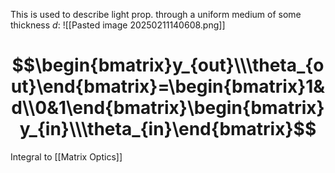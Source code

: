 This is used to describe light prop. through a uniform medium of some thickness $d$:
![[Pasted image 20250211140608.png]] 
# $$\begin{bmatrix}y_{out}\\\theta_{out}\end{bmatrix}=\begin{bmatrix}1&d\\0&1\end{bmatrix}\begin{bmatrix}y_{in}\\\theta_{in}\end{bmatrix}$$
Integral to [[Matrix Optics]]
